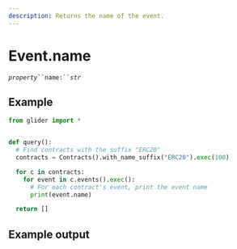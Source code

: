 ```yaml
---
description: Returns the name of the event.
---
```


# Event.name

_`property`_` ``name:`` `_`str`_

## Example

```python
from glider import *


def query():
  # Find contracts with the suffix "ERC20"
  contracts = Contracts().with_name_suffix("ERC20").exec(100)

  for c in contracts:
    for event in c.events().exec():
      # For each contract's event, print the event name
      print(event.name)

  return []
```

## Example output

<figure><img src="../../.gitbook/assets/Screenshot 2025-08-14 at 1.45.08 PM (1).png" alt=""><figcaption></figcaption></figure>
